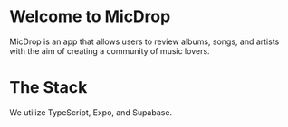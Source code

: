 # Welcome to MicDrop

MicDrop is an app that allows users to review albums, songs, and artists with the aim of creating a community of music lovers.

# The Stack
We utilize TypeScript, Expo, and Supabase.
